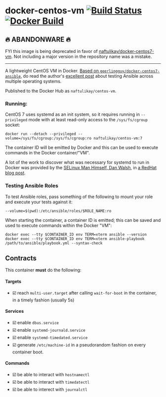 # docker-centos-vm [![Build Status][svg-travis]][travis] [![Docker Build][svg-docker]][docker]

## :fire: ABANDONWARE :fire:

FYI this image is being deprecated in favor of [naftulikay/docker-centos7-vm](https://github.com/naftulikay/docker-centos-7-vm). Not including a major version in the repository name was a mistake.

---

A lightweight CentOS VM in Docker. [Based on `geerlingguy/docker-centos7-ansible`][upstream], do read the author's
[excellent post][post] about testing Ansible across multiple operating systems.

Published to the Docker Hub as `naftulikay/centos-vm`.

### Running:

CentOS 7 uses systemd as an init system, so it requires running in `--privileged` mode with at least read-only access
to the `/sys/fs/cgroup` socket:

```
docker run --detach --privileged --volume=/sys/fs/cgroup:/sys/fs/cgroup:ro naftulikay/centos-vm:7
```

The container ID will be emitted by Docker and this can be used to execute commands in the Docker container/"VM".

A lot of the work to discover what was necessary for systemd to run in Docker was provided by the
[SELinux Man Himself, Dan Walsh][dwalsh], in [a RedHat blog post][redhat-docker-systemd].

### Testing Ansible Roles

To test Ansible roles, pass something of the following to mount your role and execute your tests against it:

```
--volume=$(pwd):/etc/ansible/roles/$ROLE_NAME:ro
```

When starting the container, a container ID is emitted; this can be saved and used to execute commands within the Docker
"VM":

```
docker exec --tty $CONTAINER_ID env TERM=xterm ansible --version
docker exec --tty $CONTAINER_ID env TERM=xterm ansible-playbook /path/to/ansible/playbook.yml --syntax-check
```

## Contracts

This container **must** do the following:

#### Targets

 - :ballot_box_with_check: reach `multi-user.target` after calling `wait-for-boot` in the container, in a timely fashion (usually 5s)

#### Services

 - :ballot_box_with_check: enable `dbus.service`
 - :ballot_box_with_check: enable `systemd-journald.service`
 - :ballot_box_with_check: enable `systemd-timedated.service`
 - :ballot_box_with_check: generate `/etc/machine-id` in a pseudorandom fashion on every container boot.

#### Commands

 - :ballot_box_with_check: be able to interact with `hostnamectl`
 - :ballot_box_with_check: be able to interact with `timedatectl`
 - :ballot_box_with_check: be able to interect with `journalctl`

 [docker]: https://hub.docker.com/r/naftulikay/centos-vm/
 [svg-docker]: https://img.shields.io/docker/automated/naftulikay/centos-vm.svg?maxAge=2592000
 [travis]: https://travis-ci.org/naftulikay/docker-centos-vm
 [svg-travis]: https://travis-ci.org/naftulikay/docker-centos-vm.svg?branch=develop
 [post]: https://www.jeffgeerling.com/blog/2016/how-i-test-ansible-configuration-on-7-different-oses-docker
 [upstream]: https://hub.docker.com/r/geerlingguy/docker-centos7-ansible/
 [dwalsh]: https://stopdisablingselinux.com/
 [redhat-docker-systemd]: https://developers.redhat.com/blog/2014/05/05/running-systemd-within-docker-container/

